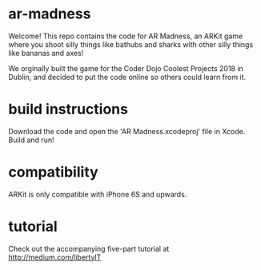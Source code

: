 # ar-madness

Welcome! This repo contains the code for AR Madness, an ARKit game where you shoot silly things like bathubs and sharks with other silly things like bananas and axes!

We orginally built the game for the Coder Dojo Coolest Projects 2018 in Dublin, and decided to put the code online so others could learn from it.

# build instructions

Download the code and open the 'AR Madness.xcodeproj' file in Xcode. Build and run!

# compatibility

ARKit is only compatible with iPhone 6S and upwards.

# tutorial

Check out the accompanying five-part tutorial at http://medium.com/libertyIT
